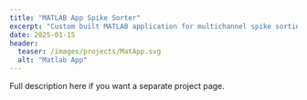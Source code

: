 ```yaml
---
title: "MATLAB App Spike Sorter"
excerpt: "Custom built MATLAB application for multichannel spike sorting for various data formats import, filtering and spike detection pipelines, interactive curation at scale with undocked multiview analysis and quality metrics, batch processing for large recordings, and publication-grade SVG exports."
date: 2025-01-15
header:
  teaser: /images/projects/MatApp.svg
  alt: "Matlab App"
---
```

Full description here if you want a separate project page.
